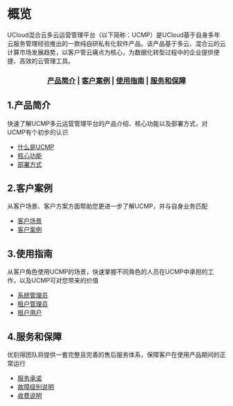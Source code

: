
# 概览
UCloud混合云多云运营管理平台（以下简称：UCMP）是UCloud基于自身多年云服务管理经验推出的一款纯自研私有化软件产品。该产品基于多云、混合云的云计算市场发展趋势，以客户管云痛点为核心，为数据化转型过程中的企业提供便捷、高效的云管理工具。

### <center>[产品简介](#1产品简介)   |   [客户案例](#2客户案例)   |   [使用指南](#3使用指南)   |   [服务和保障](#4服务和保障)</center>   

## 1.产品简介

快速了解UCMP多云运营管理平台的产品介绍、核心功能以及部署方式，对UCMP有个初步的认识
* [什么是UCMP](/ucmp/introduction/product_introdution.md)
* [核心功能](/ucmp/introduction/core_function.md)
* [部署方式](/ucmp/introduction/architecture.md)

## 2.客户案例

从客户场景、客户方案方面帮助您更进一步了解UCMP，并与自身业务匹配
* [客户场景](/ucmp/customer_case/case.md)
* [客户案例](/ucmp/customer_case/customer_problem.md)

## 3.使用指南

从客户角色使用UCMP的场景，快速掌握不同角色的人员在UCMP中承担的工作，以及UCMP可对您带来的价值
* [系统管理员](/ucmp/using_guide/admin.md)
* [租户管理员](/ucmp/using_guide/department_admin.md)
* [租户用户](/ucmp/using_guide/user.md)

## 4.服务和保障

优刻得团队将提供一套完整且完善的售后服务体系，保障客户在使用产品期间的正常运行
* [服务承诺](/ucmp/service/promis.md)
* [故障级别说明](/ucmp/service/bug.md)
* [收费说明](/ucmp/service/price_mode.md)



